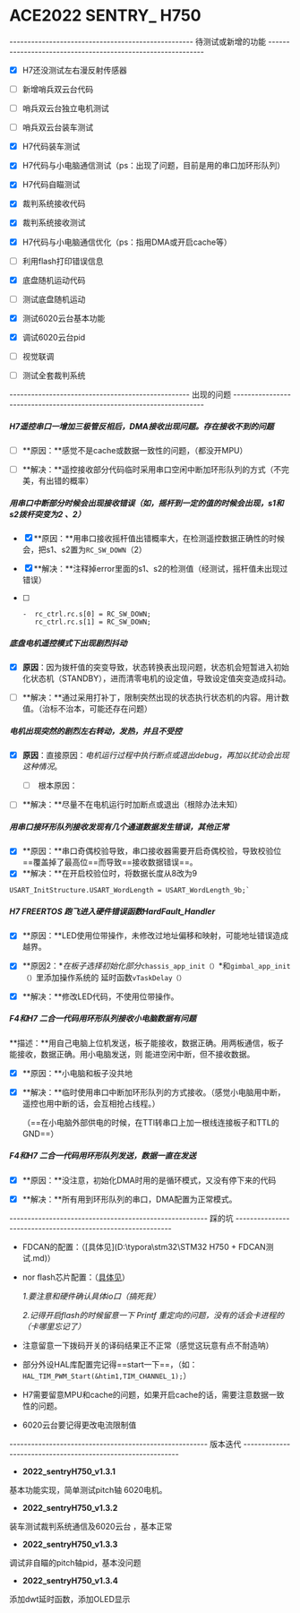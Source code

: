 # ACE2022  SENTRY_ H750 



--------------------------------------------------- 待测试或新增的功能 ------------------------------------------------------------

- [x] H7还没测试左右漫反射传感器   

- [ ] 新增哨兵双云台代码

- [ ] 哨兵双云台独立电机测试

- [ ] 哨兵双云台装车测试

- [x] H7代码装车测试

- [x] H7代码与小电脑通信测试（ps：出现了问题，目前是用的串口加环形队列）

- [x] H7代码自瞄测试

- [x] 裁判系统接收代码

- [x] 裁判系统接收测试

- [x] H7代码与小电脑通信优化（ps：指用DMA或开启cache等）

- [ ] 利用flash打印错误信息

- [x] 底盘随机运动代码

- [ ] 测试底盘随机运动

- [x] 测试6020云台基本功能

- [x] 调试6020云台pid

- [ ] 视觉联调

- [ ] 测试全套裁判系统

  



--------------------------------------------------  出现的问题 ----------------------------------------------------------------------



##### H7遥控串口一增加三极管反相后，DMA接收出现问题。存在接收不到的问题

- [ ] **原因：**感觉不是cache或数据一致性的问题，（都没开MPU）

- [ ] **解决：**遥控接收部分代码临时采用串口空闲中断加环形队列的方式（不完美，有出错的概率）



##### 用串口中断部分时候会出现接收错误（如，摇杆到一定的值的时候会出现，s1和s2拨杆突变为2 、2）

- [x] **原因：**用串口接收摇杆值出错概率大，在检测遥控数据正确性的时候会，把s1、s2置为`RC_SW_DOWN`（2）

- [x] **解决：**注释掉error里面的s1、s2的检测值（经测试，摇杆值未出现过错误）

- [ ] ```
  -  rc_ctrl.rc.s[0] = RC_SW_DOWN;
     rc_ctrl.rc.s[1] = RC_SW_DOWN;
  ```





##### 底盘电机遥控模式下出现剧烈抖动

- [x] **原因**：因为拨杆值的突变导致，状态转换表出现问题，状态机会短暂进入初始化状态机（STANDBY），进而清零电机的设定值，导致设定值突变造成抖动。
- [ ] **解决：**通过采用打补丁，限制突然出现的状态执行状态机的内容。用计数值。（治标不治本，可能还存在问题）



##### 电机出现突然的剧烈左右转动，发热，并且不受控

- [x] **原因**：直接原因：*电机运行过程中执行断点或退出debug，再加以扰动会出现这种情况*。
  - [ ] ​	根本原因：
- [ ] **解决：**尽量不在电机运行时加断点或退出（根除办法未知）



##### 用串口接环形队列接收发现有几个通道数据发生错误，其他正常

- [x] **原因：**串口奇偶校验导致，串口接收器需要开启奇偶校验，导致校验位==覆盖掉了最高位==而导致==接收数据错误==。
- [x] **解决：**在开启校验位时，将数据长度从8改为9

```
USART_InitStructure.USART_WordLength = USART_WordLength_9b;`    
```





##### H7 FREERTOS 跑飞进入硬件错误函数HardFault_Handler

- [x] **原因：**LED使用位带操作，未修改过地址偏移和映射，可能地址错误造成越界。
- [x] **原因2：**在板子选择初始化部分*`chassis_app_init（）`*和`gimbal_app_init（）`里添加操作系统的 延时函数`vTaskDelay（）`
- [x] **解决：**修改LED代码，不使用位带操作。



##### F4和H7 二合一代码用环形队列接收小电脑数据有问题

**描述：**用自己电脑上位机发送，板子能接收，数据正确。用两板通信，板子能接收，数据正确。用小电脑发送，则 能进空闲中断，但不接收数据。

- [x] **原因：**小电脑和板子没共地

- [x] **解决：**临时使用串口中断加环形队列的方式接收。（感觉小电脑用中断，遥控也用中断的话，会互相抢占线程。）

  （==在小电脑外部供电的时候，在TTl转串口上加一根线连接板子和TTL的GND==）



##### F4和H7 二合一代码用环形队列发送，数据一直在发送

- [x] **原因：**没注意，初始化DMA时用的是循环模式，又没有停下来的代码

- [x] **解决：**所有用到环形队列的串口，DMA配置为正常模式。





------------------------------------------------------- 踩的坑 ------------------------------------------------------------



- FDCAN的配置：（[具体见](D:\typora\stm32\STM32 H750 + FDCAN测试.md)）

- nor flash芯片配置：（[具体见](D:\typora\stm32\flash.md)）

  *1.要注意和硬件确认具体io口（搞死我）*

  *2.记得开启flash的时候留意一下 Printf 重定向的问题，没有的话会卡进程的（卡哪里忘记了）*

- 注意留意一下拨码开关的译码结果正不正常（感觉这玩意有点不耐造呐）

- 部分外设HAL库配置完记得==start一下==，（如：`HAL_TIM_PWM_Start(&htim1,TIM_CHANNEL_1);`）

- H7需要留意MPU和cache的问题，如果开启cache的话，需要注意数据一致性的问题。

- 6020云台要记得更改电流限制值







------------------------------------------------------- 版本迭代 ------------------------------------------------------------



- **2022_sentryH750_v1.3.1**

基本功能实现，简单测试pitch轴 6020电机。



- **2022_sentryH750_v1.3.2**

装车测试裁判系统通信及6020云台 ，基本正常



- **2022_sentryH750_v1.3.3**

调试非自瞄的pitch轴pid，基本没问题



- **2022_sentryH750_v1.3.4**

添加dwt延时函数，添加OLED显示

